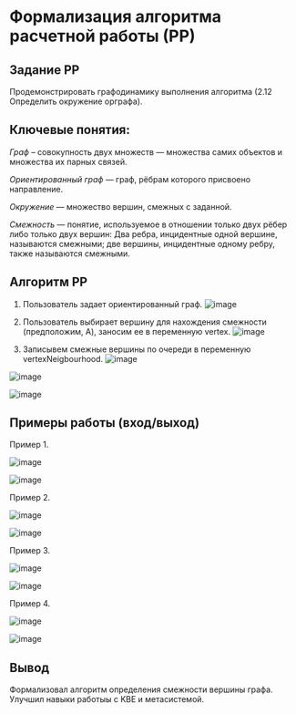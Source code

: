 # Формализация алгоритма расчетной работы (РР)

## Задание РР 
Продемонстрировать графодинамику выполнения алгоритма (2.12 Определить окружение орграфа).

## Ключевые понятия:
*Граф* – совокупность двух множеств — множества самих объектов и множества их парных связей.

*Ориентированный граф*  — граф, рёбрам которого присвоено направление.

*Окружение* — множество вершин, смежных с заданной.

*Смежность* — понятие, используемое в отношении только двух рёбер либо только двух вершин: Два ребра, инцидентные одной вершине, называются смежными; две вершины, инцидентные одному ребру, также называются смежными.
## Алгоритм РР

1. Пользователь задает ориентированный граф.
![image](https://github.com/iis-32170x/RPIIS/assets/147048129/d30997d8-ffbc-41da-aa8f-c39865467e9b)

2. Пользователь выбирает вершину для нахождения смежности (предположим, A), заносим ее в переменную vertex.
![image](https://github.com/iis-32170x/RPIIS/assets/147048129/16a3a7fb-f7bf-4679-8b0d-6cb79737c0be)

3. Записывем смежные вершины по очереди в переменную vertexNeigbourhood.
![image](https://github.com/iis-32170x/RPIIS/assets/147048129/d58b752b-4e61-4c1d-9caa-de47197d96c1)

![image](https://github.com/iis-32170x/RPIIS/assets/147048129/c4f4db6d-67eb-4a39-ac3c-c22fa9d99f47)

![image](https://github.com/iis-32170x/RPIIS/assets/147048129/e9052927-b7e5-4a5c-a982-4d283623a05f)

## Примеры работы (вход/выход)
Пример 1.

![image](https://github.com/iis-32170x/RPIIS/assets/147048129/d30997d8-ffbc-41da-aa8f-c39865467e9b)

![image](https://github.com/iis-32170x/RPIIS/assets/147048129/e9052927-b7e5-4a5c-a982-4d283623a05f)

Пример 2.

![image](https://github.com/iis-32170x/RPIIS/assets/147048129/ed4ed12f-f83d-4964-aca7-e89a33248434)


![image](https://github.com/iis-32170x/RPIIS/assets/147048129/e9051f3d-0bf3-4acf-923c-bd1ccc677665)

Пример 3.

![image](https://github.com/iis-32170x/RPIIS/assets/147048129/a5f0a4a8-134f-4da9-a14f-4787c2fc0d3e)

![image](https://github.com/iis-32170x/RPIIS/assets/147048129/e011077d-9d1f-4d63-8038-60bb1f6c11f0)

Пример 4.

![image](https://github.com/iis-32170x/RPIIS/assets/147048129/6a25d4a0-4951-4a53-b195-e02a98c6e45e)

![image](https://github.com/iis-32170x/RPIIS/assets/147048129/7e451f64-792f-4688-b21c-1bddc70e730d)

## Вывод
Формализовал алгоритм определения смежности вершины графа. Улучшил навыки работыы с KBE и метасистемой.
